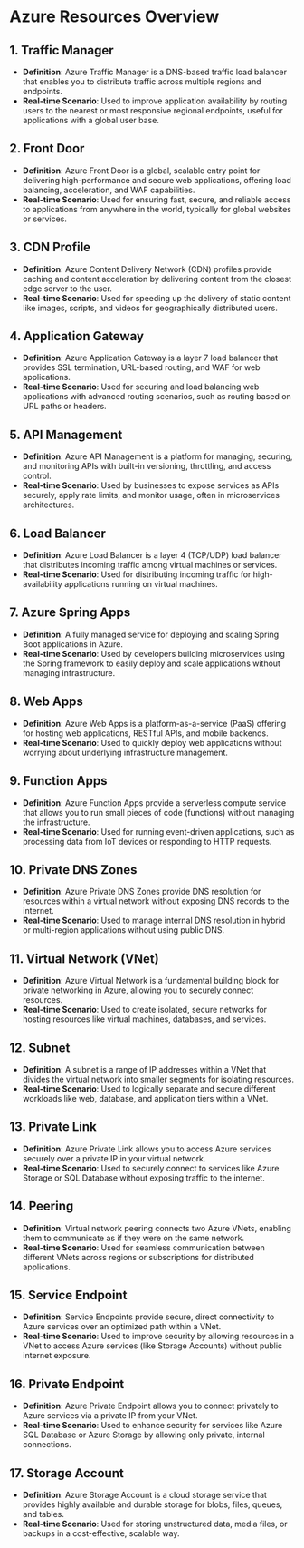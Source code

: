 # Azure Resources Overview

## 1. Traffic Manager
- **Definition**: Azure Traffic Manager is a DNS-based traffic load balancer that enables you to distribute traffic across multiple regions and endpoints.
- **Real-time Scenario**: Used to improve application availability by routing users to the nearest or most responsive regional endpoints, useful for applications with a global user base.

## 2. Front Door
- **Definition**: Azure Front Door is a global, scalable entry point for delivering high-performance and secure web applications, offering load balancing, acceleration, and WAF capabilities.
- **Real-time Scenario**: Used for ensuring fast, secure, and reliable access to applications from anywhere in the world, typically for global websites or services.

## 3. CDN Profile
- **Definition**: Azure Content Delivery Network (CDN) profiles provide caching and content acceleration by delivering content from the closest edge server to the user.
- **Real-time Scenario**: Used for speeding up the delivery of static content like images, scripts, and videos for geographically distributed users.

## 4. Application Gateway
- **Definition**: Azure Application Gateway is a layer 7 load balancer that provides SSL termination, URL-based routing, and WAF for web applications.
- **Real-time Scenario**: Used for securing and load balancing web applications with advanced routing scenarios, such as routing based on URL paths or headers.

## 5. API Management
- **Definition**: Azure API Management is a platform for managing, securing, and monitoring APIs with built-in versioning, throttling, and access control.
- **Real-time Scenario**: Used by businesses to expose services as APIs securely, apply rate limits, and monitor usage, often in microservices architectures.

## 6. Load Balancer
- **Definition**: Azure Load Balancer is a layer 4 (TCP/UDP) load balancer that distributes incoming traffic among virtual machines or services.
- **Real-time Scenario**: Used for distributing incoming traffic for high-availability applications running on virtual machines.

## 7. Azure Spring Apps
- **Definition**: A fully managed service for deploying and scaling Spring Boot applications in Azure.
- **Real-time Scenario**: Used by developers building microservices using the Spring framework to easily deploy and scale applications without managing infrastructure.

## 8. Web Apps
- **Definition**: Azure Web Apps is a platform-as-a-service (PaaS) offering for hosting web applications, RESTful APIs, and mobile backends.
- **Real-time Scenario**: Used to quickly deploy web applications without worrying about underlying infrastructure management.

## 9. Function Apps
- **Definition**: Azure Function Apps provide a serverless compute service that allows you to run small pieces of code (functions) without managing the infrastructure.
- **Real-time Scenario**: Used for running event-driven applications, such as processing data from IoT devices or responding to HTTP requests.

## 10. Private DNS Zones
- **Definition**: Azure Private DNS Zones provide DNS resolution for resources within a virtual network without exposing DNS records to the internet.
- **Real-time Scenario**: Used to manage internal DNS resolution in hybrid or multi-region applications without using public DNS.

## 11. Virtual Network (VNet)
- **Definition**: Azure Virtual Network is a fundamental building block for private networking in Azure, allowing you to securely connect resources.
- **Real-time Scenario**: Used to create isolated, secure networks for hosting resources like virtual machines, databases, and services.

## 12. Subnet
- **Definition**: A subnet is a range of IP addresses within a VNet that divides the virtual network into smaller segments for isolating resources.
- **Real-time Scenario**: Used to logically separate and secure different workloads like web, database, and application tiers within a VNet.

## 13. Private Link
- **Definition**: Azure Private Link allows you to access Azure services securely over a private IP in your virtual network.
- **Real-time Scenario**: Used to securely connect to services like Azure Storage or SQL Database without exposing traffic to the internet.

## 14. Peering
- **Definition**: Virtual network peering connects two Azure VNets, enabling them to communicate as if they were on the same network.
- **Real-time Scenario**: Used for seamless communication between different VNets across regions or subscriptions for distributed applications.

## 15. Service Endpoint
- **Definition**: Service Endpoints provide secure, direct connectivity to Azure services over an optimized path within a VNet.
- **Real-time Scenario**: Used to improve security by allowing resources in a VNet to access Azure services (like Storage Accounts) without public internet exposure.

## 16. Private Endpoint
- **Definition**: Azure Private Endpoint allows you to connect privately to Azure services via a private IP from your VNet.
- **Real-time Scenario**: Used to enhance security for services like Azure SQL Database or Azure Storage by allowing only private, internal connections.

## 17. Storage Account
- **Definition**: Azure Storage Account is a cloud storage service that provides highly available and durable storage for blobs, files, queues, and tables.
- **Real-time Scenario**: Used for storing unstructured data, media files, or backups in a cost-effective, scalable way.

